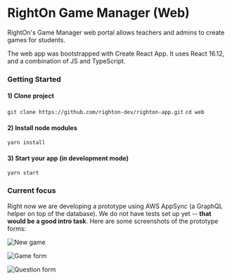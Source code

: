 # RightOn Game Manager (Web)

RightOn's Game Manager web portal allows teachers and admins to create games for students.

The web app was bootstrapped with Create React App. It uses React 16.12, and a combination of JS and TypeScript.

### Getting Started

#### 1) Clone project

`git clone https://github.com/righton-dev/righton-app.git`
`cd web`

#### 2) Install node modules

`yarn install`

#### 3) Start your app (in development mode)

`yarn start`

### Current focus

Right now we are developing a prototype using AWS AppSync (a GraphQL helper on top of the database). We do not have tests set up yet -- **that would be a good intro task**. Here are some screenshots of the prototype forms:

![New game](https://github.com/rightoneducation/righton-app/raw/dev/web/docs/new_game.png "New game form")

![Game form](https://github.com/rightoneducation/righton-app/raw/dev/web/docs/game_form.png "Game form")

![Question form](https://github.com/rightoneducation/righton-app/raw/dev/web/docs/question_form.png "Question form")
